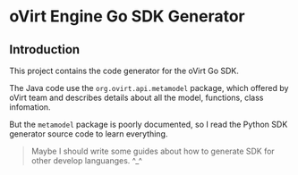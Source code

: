 # oVirt Engine Go SDK Generator

## Introduction

This project contains the code generator for the oVirt Go SDK.

The Java code use the `org.ovirt.api.metamodel` package, which
offered by oVirt team and describes details about all the model,
functions, class infomation. 

But the `metamodel` package is poorly documented, so I read
the Python SDK generator source code to learn everything.


> Maybe I should write some guides about how to generate SDK for 
other develop languanges. ^_^

